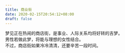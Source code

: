 ```yaml
---
title: 商业街
date: 2020-02-15T20:54:12+08:00
draft: false
---
```


梦见正在热闹的商店街，是事业、人际关系均将好转的吉梦。<br>
男性若做此梦，将能与理想的女性结合。<br>
不过，商店街如果冷冷清清，还要辛苦一段时间。<br>
